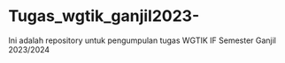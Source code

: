 # Tugas_wgtik_ganjil2023-
Ini adalah repository untuk pengumpulan tugas WGTIK IF Semester Ganjil 2023/2024
